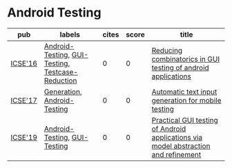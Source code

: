 # Android Testing

|pub|labels|cites|score|title|
|---|------|-----|-----|-----|
|[ICSE'16](https://dblp.org/db/conf/icse/icse2016.html)|[Android-Testing](Android-Testing.md), [GUI-Testing](GUI-Testing.md), [Testcase-Reduction](Testcase-Reduction.md)|0|0|[Reducing combinatorics in GUI testing of android applications](https://scholar.google.com/scholar?q=Reducing+combinatorics+in+GUI+testing+of+android+applications)|
|[ICSE'17](https://dblp.org/db/conf/icse/icse2017.html)|[Generation](Generation.md), [Android-Testing](Android-Testing.md)|0|0|[Automatic text input generation for mobile testing](https://scholar.google.com/scholar?q=Automatic+text+input+generation+for+mobile+testing)|
|[ICSE'19](https://dblp.org/db/conf/icse/icse2019.html)|[Android-Testing](Android-Testing.md), [GUI-Testing](GUI-Testing.md)|0|0|[Practical GUI testing of Android applications via model abstraction and refinement](https://scholar.google.com/scholar?q=Practical+GUI+testing+of+Android+applications+via+model+abstraction+and+refinement)|
